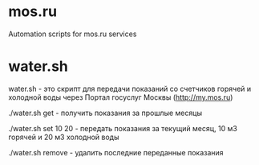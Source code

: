 mos.ru
=======

Automation scripts for mos.ru services

water.sh
========
water.sh - это скрипт для передачи показаний со счетчиков горячей и холодной воды через Портал госуслуг Москвы (http://my.mos.ru)

./water.sh get - получить показания за прошлые месяцы

./water.sh set 10 20 - передать показания за текущий месяц, 10 м3 горячей и 20 м3 холодной воды

./water.sh remove - удалить последние переданные показания


